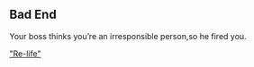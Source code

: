 ## Bad End

Your boss thinks you’re an irresponsible person,so he fired you.

["Re-life"](../README.md)